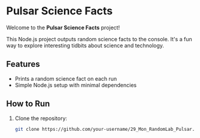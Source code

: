 # Pulsar Science Facts

Welcome to the **Pulsar Science Facts** project!

This Node.js project outputs random science facts to the console. It's a fun way to explore interesting tidbits about science and technology.

## Features
- Prints a random science fact on each run
- Simple Node.js setup with minimal dependencies

## How to Run

1. Clone the repository:
   ```bash
   git clone https://github.com/your-username/29_Mon_RandomLab_Pulsar.git
